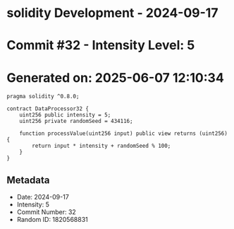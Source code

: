 ﻿# solidity Development - 2024-09-17
# Commit #32 - Intensity Level: 5
# Generated on: 2025-06-07 12:10:34
```solidity
pragma solidity ^0.8.0;

contract DataProcessor32 {
    uint256 public intensity = 5;
    uint256 private randomSeed = 434116;

    function processValue(uint256 input) public view returns (uint256) {
        return input * intensity + randomSeed % 100;
    }
}
```
## Metadata
- Date: 2024-09-17
- Intensity: 5
- Commit Number: 32
- Random ID: 1820568831
